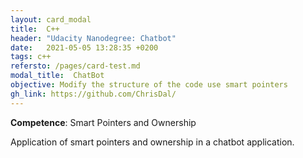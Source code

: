 ```yaml
---
layout: card_modal
title:  C++
header: "Udacity Nanodegree: Chatbot"
date:   2021-05-05 13:28:35 +0200
tags: c++
refersto: /pages/card-test.md
modal_title:  ChatBot
objective: Modify the structure of the code use smart pointers
gh_link: https://github.com/ChrisDal/
---
```


__Competence__: Smart Pointers and Ownership

Application of smart pointers and ownership in a chatbot application. 